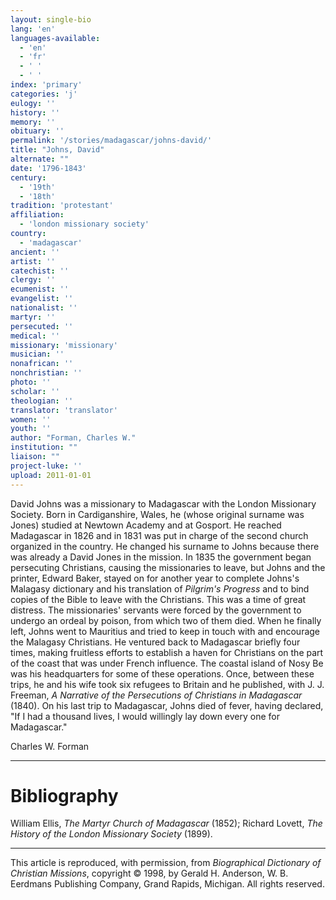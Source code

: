 ```yaml
---
layout: single-bio
lang: 'en'
languages-available:
  - 'en'
  - 'fr'
  - ' '
  - ' '
index: 'primary'
categories: 'j'
eulogy: ''
history: ''
memory: ''
obituary: ''
permalink: '/stories/madagascar/johns-david/'
title: "Johns, David"
alternate: ""
date: '1796-1843'
century:
  - '19th'
  - '18th'
tradition: 'protestant'
affiliation:
  - 'london missionary society'
country:
  - 'madagascar'
ancient: ''
artist: ''
catechist: ''
clergy: ''
ecumenist: ''
evangelist: ''
nationalist: ''
martyr: ''
persecuted: ''
medical: ''
missionary: 'missionary'
musician: ''
nonafrican: ''
nonchristian: ''
photo: ''
scholar: ''
theologian: ''
translator: 'translator'
women: ''
youth: ''
author: "Forman, Charles W."
institution: ""
liaison: ""
project-luke: ''
upload: 2011-01-01
---
```




David Johns was a missionary to Madagascar with the London Missionary Society. Born in Cardiganshire, Wales, he (whose original surname was Jones) studied at Newtown Academy and at Gosport. He reached Madagascar in 1826 and in 1831 was put in charge of the second church organized in the country. He changed his surname to Johns because there was already a David Jones in the mission. In 1835 the government began persecuting Christians, causing the missionaries to leave, but Johns and the printer, Edward Baker, stayed on for another year to complete Johns's Malagasy dictionary and his translation of *Pilgrim's Progress* and to bind copies of the Bible to leave with the Christians. This was a time of great distress. The missionaries' servants were forced by the government to undergo an ordeal by poison, from which two of them died. When he finally left, Johns went to Mauritius and tried to keep in touch with and encourage the Malagasy Christians. He ventured back to Madagascar briefly four times, making fruitless efforts to establish a haven for Christians on the part of the coast that was under French influence. The coastal island of Nosy Be was his headquarters for some of these operations. Once, between these trips, he and his wife took six refugees to Britain and he published, with J. J. Freeman, *A Narrative of the Persecutions of Christians in Madagascar* (1840). On his last trip to Madagascar, Johns died of fever, having declared, "If I had a thousand lives, I would willingly lay down every one for Madagascar."

Charles W. Forman

---

# Bibliography

William Ellis, *The Martyr Church of Madagascar* (1852); Richard Lovett, *The History of the London Missionary Society* (1899).

---

This article is reproduced, with permission, from *Biographical Dictionary of Christian Missions*, copyright © 1998, by Gerald H. Anderson, W. B. Eerdmans Publishing Company, Grand Rapids, Michigan. All rights reserved.
